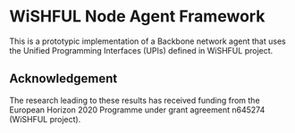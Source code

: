 WiSHFUL Node Agent Framework
============================

This is a prototypic implementation of a Backbone network agent that uses the Unified Programming Interfaces (UPIs) defined in WiSHFUL project. 


## Acknowledgement

The research leading to these results has received funding from the European
Horizon 2020 Programme under grant agreement n645274 (WiSHFUL project).
